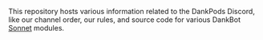 This repository hosts various information related to the DankPods Discord, like our channel order, our rules, and source code for various DankBot [Sonnet](https://sonnet-discord.github.io) modules.
